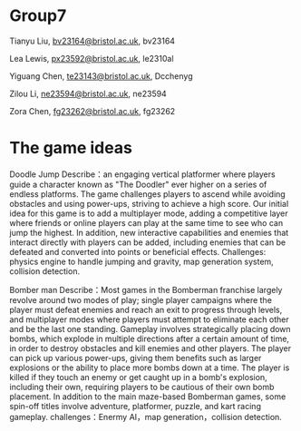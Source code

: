 # Group7

Tianyu Liu, bv23164@bristol.ac.uk, bv23164

Lea Lewis, px23592@bristol.ac.uk, le2310al

Yiguang Chen, te23143@bristol.ac.uk, Dcchenyg

Zilou Li, ne23594@bristol.ac.uk, ne23594

Zora Chen, fg23262@bristol.ac.uk, fg23262

# The game ideas

Doodle Jump
Describe：an engaging vertical platformer where players guide a character known as "The Doodler" ever higher on a series of endless platforms. The game challenges players to ascend while avoiding obstacles and using power-ups, striving to achieve a high score. Our initial idea for this game is to add a multiplayer mode, adding a competitive layer where friends or online players can play at the same time to see who can jump the highest. In addition, new interactive capabilities and enemies that interact directly with players can be added, including enemies that can be defeated and converted into points or beneficial effects.
Challenges: physics engine to handle jumping and gravity, map generation system, collision detection.

Bomber man
Describe：Most games in the Bomberman franchise largely revolve around two modes of play; single player campaigns where the player must defeat enemies and reach an exit to progress through levels, and multiplayer modes where players must attempt to eliminate each other and be the last one standing. Gameplay involves strategically placing down bombs, which explode in multiple directions after a certain amount of time, in order to destroy obstacles and kill enemies and other players. The player can pick up various power-ups, giving them benefits such as larger explosions or the ability to place more bombs down at a time. The player is killed if they touch an enemy or get caught up in a bomb's explosion, including their own, requiring players to be cautious of their own bomb placement. In addition to the main maze-based Bomberman games, some spin-off titles involve adventure, platformer, puzzle, and kart racing gameplay.
challenges：Enermy AI，map generation，collision detection.

